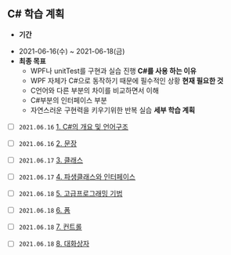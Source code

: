 ## C# 학습 계획  
+ **기간**  
 - 2021-06-16(수) ~ 2021-06-18(금)
- **최종 목표**   
   - WPF나 unitTest를 구현과 실습 진행
**C#를 사용 하는 이유**  
  - WPF 자체가 C#으로 동작하기 때문에 필수적인 상황
**현재 필요한 것**  
  - C언어와 다른 부분의 차이를 비교하면서 이해 
  - C#부분의 인터페이스 부분
  - 자연스러운 구현력을 키우기위한 반복 실습
**세부 학습 계획**  
- [ ] `2021.06.16` [1. C#의 개요 및 언어구조]()  
- [ ] `2021.06.16` [2. 문장]()  
- [ ] `2021.06.17` [3. 클래스]()  
- [ ] `2021.06.17` [4. 파생클래스와 인터페이스]()  
- [ ] `2021.06.18` [5. 고급프로그래밍 기법]()  
- [ ] `2021.06.18` [6. 폼]()  
- [ ] `2021.06.18` [7. 컨트롤]()  
- [ ] `2021.06.18` [8. 대화상자]()  

